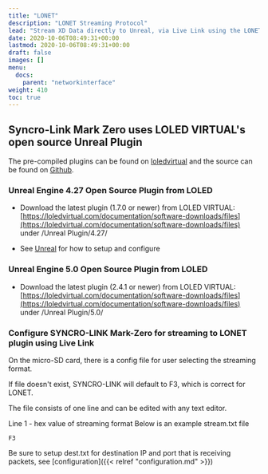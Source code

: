 ```yaml
---
title: "LONET"
description: "LONET Streaming Protocol"
lead: "Stream XD Data directly to Unreal, via Live Link using the LONET open source plugin"
date: 2020-10-06T08:49:31+00:00
lastmod: 2020-10-06T08:49:31+00:00
draft: false
images: []
menu:
  docs:
    parent: "networkinterface"
weight: 410
toc: true
---
```


## Syncro-Link Mark Zero uses LOLED VIRTUAL's open source Unreal Plugin

The pre-compiled plugins can be found on [loledvirtual](https://loledvirtual.com/documentation/software-downloads/unreal-plugin-releases) and the source can be found on [Github](https://github.com/MadlyFX/LONET-2-LiveLink-Plugin).

### Unreal Engine 4.27 Open Source Plugin from LOLED

- Download the latest plugin (1.7.0 or newer) from LOLED VIRTUAL: [https://loledvirtual.com/documentation/software-downloads/files](https://loledvirtual.com/documentation/software-downloads/files) under /Unreal Plugin/4.27/

- See [Unreal](/docs/gettingstarted/unreal/) for how to setup and configure

### Unreal Engine 5.0 Open Source Plugin from LOLED

-  Download the latest plugin (2.4.1 or newer) from LOLED VIRTUAL: [https://loledvirtual.com/documentation/software-downloads/files](https://loledvirtual.com/documentation/software-downloads/files) under /Unreal Plugin/5.0/

### Configure SYNCRO-LINK Mark-Zero for streaming to LONET plugin using Live Link

On the micro-SD card, there is a config file for user selecting the streaming format.

If file doesn't exist, SYNCRO-LINK will default to F3, which is correct for LONET.

The file consists of one line and can be edited with any text editor.

Line 1 - hex value of streaming format
Below is an example stream.txt file

```plaintext
F3
```

Be sure to setup dest.txt for destination IP and port that is receiving packets, see  [configuration]({{< relref "configuration.md" >}})

